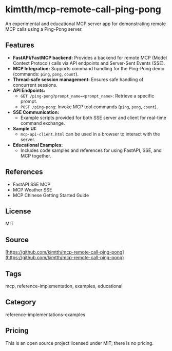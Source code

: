 # kimtth/mcp-remote-call-ping-pong

An experimental and educational MCP server app for demonstrating remote MCP calls using a Ping-Pong server.

## Features
- **FastAPI/FastMCP backend:** Provides a backend for remote MCP (Model Context Protocol) calls via API endpoints and Server-Sent Events (SSE).
- **MCP Integration:** Supports command handling for the Ping-Pong demo (commands: `ping`, `pong`, `count`).
- **Thread-safe session management:** Ensures safe handling of concurrent sessions.
- **API Endpoints:**
  - `GET /ping-pong?prompt_name=<prompt_name>`: Retrieve a specific prompt.
  - `POST /ping-pong`: Invoke MCP tool commands (`ping`, `pong`, `count`).
- **SSE Communication:**
  - Example scripts provided for both SSE server and client for real-time command exchange.
- **Sample UI:**
  - `mcp-api-client.html` can be used in a browser to interact with the server.
- **Educational Examples:**
  - Includes code samples and references for using FastAPI, SSE, and MCP together.

## References
- FastAPI SSE MCP
- MCP Weather SSE
- MCP Chinese Getting Started Guide

## License
MIT

## Source
[https://github.com/kimtth/mcp-remote-call-ping-pong](https://github.com/kimtth/mcp-remote-call-ping-pong)

## Tags
mcp, reference-implementation, examples, educational

## Category
reference-implementations-examples

## Pricing
This is an open source project licensed under MIT; there is no pricing.
